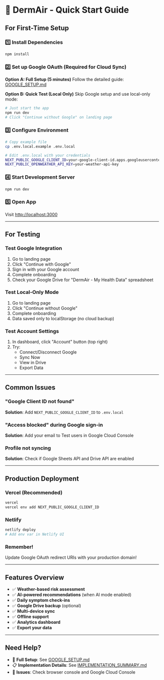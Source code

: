 # 🚀 DermAir - Quick Start Guide

## For First-Time Setup

### 1️⃣ Install Dependencies
```bash
npm install
```

### 2️⃣ Set up Google OAuth (Required for Cloud Sync)

**Option A: Full Setup (5 minutes)**
Follow the detailed guide: [GOOGLE_SETUP.md](./GOOGLE_SETUP.md)

**Option B: Quick Test (Local Only)**
Skip Google setup and use local-only mode:
```bash
# Just start the app
npm run dev
# Click "Continue without Google" on landing page
```

### 3️⃣ Configure Environment
```bash
# Copy example file
cp .env.local.example .env.local

# Edit .env.local with your credentials
NEXT_PUBLIC_GOOGLE_CLIENT_ID=your-google-client-id.apps.googleusercontent.com
NEXT_PUBLIC_OPENWEATHER_API_KEY=your-weather-api-key
```

### 4️⃣ Start Development Server
```bash
npm run dev
```

### 5️⃣ Open App
Visit [http://localhost:3000](http://localhost:3000)

---

## For Testing

### Test Google Integration
1. Go to landing page
2. Click "Continue with Google"
3. Sign in with your Google account
4. Complete onboarding
5. Check your Google Drive for "DermAir - My Health Data" spreadsheet

### Test Local-Only Mode
1. Go to landing page
2. Click "Continue without Google"
3. Complete onboarding
4. Data saved only to localStorage (no cloud backup)

### Test Account Settings
1. In dashboard, click "Account" button (top right)
2. Try:
   - Connect/Disconnect Google
   - Sync Now
   - View in Drive
   - Export Data

---

## Common Issues

### "Google Client ID not found"
**Solution**: Add `NEXT_PUBLIC_GOOGLE_CLIENT_ID` to `.env.local`

### "Access blocked" during Google sign-in
**Solution**: Add your email to Test users in Google Cloud Console

### Profile not syncing
**Solution**: Check if Google Sheets API and Drive API are enabled

---

## Production Deployment

### Vercel (Recommended)
```bash
vercel
vercel env add NEXT_PUBLIC_GOOGLE_CLIENT_ID
```

### Netlify
```bash
netlify deploy
# Add env var in Netlify UI
```

### Remember!
Update Google OAuth redirect URIs with your production domain!

---

## Features Overview

- ✅ **Weather-based risk assessment**
- ✅ **AI-powered recommendations** (when AI mode enabled)
- ✅ **Daily symptom check-ins**
- ✅ **Google Drive backup** (optional)
- ✅ **Multi-device sync**
- ✅ **Offline support**
- ✅ **Analytics dashboard**
- ✅ **Export your data**

---

## Need Help?

- 📖 **Full Setup**: See [GOOGLE_SETUP.md](./GOOGLE_SETUP.md)
- 📋 **Implementation Details**: See [IMPLEMENTATION_SUMMARY.md](./IMPLEMENTATION_SUMMARY.md)
- 🐛 **Issues**: Check browser console and Google Cloud Console
